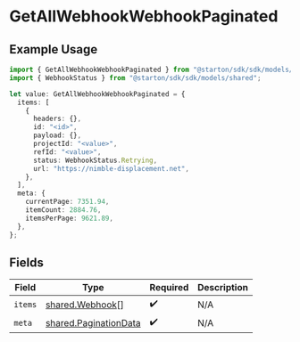 # GetAllWebhookWebhookPaginated

## Example Usage

```typescript
import { GetAllWebhookWebhookPaginated } from "@starton/sdk/sdk/models/operations";
import { WebhookStatus } from "@starton/sdk/sdk/models/shared";

let value: GetAllWebhookWebhookPaginated = {
  items: [
    {
      headers: {},
      id: "<id>",
      payload: {},
      projectId: "<value>",
      refId: "<value>",
      status: WebhookStatus.Retrying,
      url: "https://nimble-displacement.net",
    },
  ],
  meta: {
    currentPage: 7351.94,
    itemCount: 2884.76,
    itemsPerPage: 9621.89,
  },
};
```

## Fields

| Field                                                                 | Type                                                                  | Required                                                              | Description                                                           |
| --------------------------------------------------------------------- | --------------------------------------------------------------------- | --------------------------------------------------------------------- | --------------------------------------------------------------------- |
| `items`                                                               | [shared.Webhook](../../../sdk/models/shared/webhook.md)[]             | :heavy_check_mark:                                                    | N/A                                                                   |
| `meta`                                                                | [shared.PaginationData](../../../sdk/models/shared/paginationdata.md) | :heavy_check_mark:                                                    | N/A                                                                   |